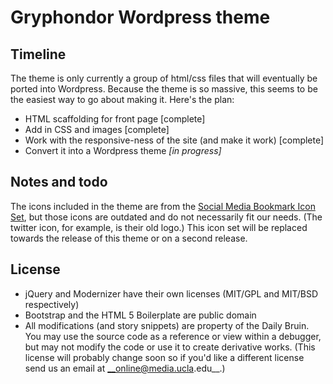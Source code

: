 # Gryphondor Wordpress theme
## Timeline
The theme is only currently a group of html/css files that will eventually be ported into Wordpress. Because the theme is so massive, this seems to be the easiest way to go about making it. Here's the plan:

* HTML scaffolding for front page [complete]
* Add in CSS and images [complete]
* Work with the responsive-ness of the site (and make it work) [complete]
* Convert it into a Wordpress theme _[in progress]_

## Notes and todo
The icons included in the theme are from the [Social Media Bookmark Icon Set](http://www.nouveller.com/general/free-social-media-bookmark-icon-pack-the-ever-growing-icon-set/), but those icons are outdated and do not necessarily fit our needs. (The twitter icon, for example, is their old logo.) This icon set will be replaced towards the release of this theme or on a second release.

## License

* jQuery and Modernizer have their own licenses (MIT/GPL and MIT/BSD respectively)
* Bootstrap and the HTML 5 Boilerplate are public domain
* All modifications (and story snippets) are property of the Daily Bruin. You may use the source code as a reference or view within a debugger, but may not modify the code or use it to create derivative works. (This license will probably change soon so if you'd like a different license send us an email at __online@media.ucla.edu__.)
